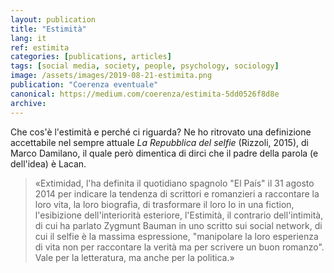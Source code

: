 ```yaml
---
layout: publication
title: "Estimità"
lang: it
ref: estimita
categories: [publications, articles]
tags: [social media, society, people, psychology, sociology]
image: /assets/images/2019-08-21-estimita.png
publication: "Coerenza eventuale"
canonical: https://medium.com/coerenza/estimita-5dd0526f8d8e
archive:
---
```


Che cos'è l'estimità e perché ci riguarda? Ne ho ritrovato una definizione accettabile nel sempre attuale *La Repubblica del selfie* (Rizzoli, 2015), di Marco Damilano, il quale però dimentica di dirci che il padre della parola (e dell'idea) è Lacan.

> «Extimidad, l'ha definita il quotidiano spagnolo "El País" il 31 agosto 2014 per indicare la tendenza di scrittori e romanzieri a raccontare la loro vita, la loro biografia, di trasformare il loro Io in una fiction, l'esibizione dell'interiorità esteriore, l'Estimità, il contrario dell'intimità, di cui ha parlato Zygmunt Bauman in uno scritto sui social network, di cui il selfie è la massima espressione, "manipolare la loro esperienza di vita non per raccontare la verità ma per scrivere un buon romanzo". Vale per la letteratura, ma anche per la politica.»
